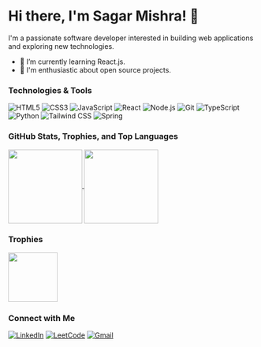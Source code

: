 # Hi there, I'm Sagar Mishra! 👋

I'm a passionate software developer interested in building web applications and exploring new technologies.

- 🌱 I’m currently learning React.js.
- 🚀 I'm enthusiastic about open source projects.

### Technologies & Tools

![HTML5](https://img.shields.io/badge/HTML5-E34F26?style=flat&logo=html5&logoColor=white)
![CSS3](https://img.shields.io/badge/CSS3-2965f1?style=flat&logo=css3&logoColor=white)
![JavaScript](https://img.shields.io/badge/JavaScript-F7DF1E?style=flat&logo=javascript&logoColor=black)
![React](https://img.shields.io/badge/React-61DAFB?style=flat&logo=react&logoColor=black)
![Node.js](https://img.shields.io/badge/Node.js-339933?style=flat&logo=node.js&logoColor=white)
![Git](https://img.shields.io/badge/Git-F05032?style=flat&logo=git&logoColor=white)
![TypeScript](https://img.shields.io/badge/TypeScript-3178C6?style=flat&logo=typescript&logoColor=white)
![Python](https://img.shields.io/badge/Python-3776AB?style=flat&logo=python&logoColor=white)
![Tailwind CSS](https://img.shields.io/badge/Tailwind_CSS-38B2AC?style=flat&logo=tailwind-css&logoColor=white)
![Spring](https://img.shields.io/badge/Spring-6DB33F?style=flat&logo=spring&logoColor=white)

### GitHub Stats, Trophies, and Top Languages

<a href="https://github.com/anuraghazra/github-readme-stats">
  <img height=150 align="center" src="https://github-readme-stats.vercel.app/api?username=sagarmish1234&theme=radical" />
</a>
<a href="https://github.com/anuraghazra/convoychat">
  <img height=150 align="center" src="https://github-readme-stats.vercel.app/api/top-langs?username=sagarmish1234&theme=radical&layout=compact&langs_count=8&card_width=320" />
</a>

### Trophies
<a href="https://github.com/ryo-ma/github-profile-trophy">
  <img height=100 align="center" src="https://github-profile-trophy.vercel.app/?username=sagarmish1234&theme=radical&rank=-C&row=1&column=5" />
</a>

### Connect with Me

[![LinkedIn](https://img.shields.io/badge/LinkedIn-Sagar%20Mishra-0077B5?style=flat&logo=linkedin)](https://www.linkedin.com/in/sagar-mishra-76b990198/)
[![LeetCode](https://img.shields.io/badge/LeetCode-sagarmish1234-FFA116?style=flat&logo=leetcode&logoColor=black)](https://leetcode.com/sagarmish1234/)
[![Gmail](https://img.shields.io/badge/Gmail-sagarmish1234%40gmail.com-D14836?style=flat&logo=gmail&logoColor=white)](mailto:sagarmish1234@gmail.com)
